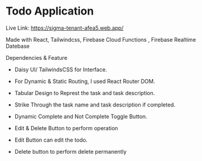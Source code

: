 # Todo Application

Live Link: https://sigma-tenant-afea5.web.app/

Made with React, Tailwindcss, Firebase Cloud Functions , Firebase Realtime Datebase

Dependencies & Feature

- Daisy UI/ TailwindsCSS for Interface.
- For Dynamic & Static Routing, I used React Router DOM.

- Tabular Design to Represt the task and task description.
- Strike Through the task name and task description if completed.
- Dynamic Complete and Not Complete Toggle Button.
- Edit & Delete Button to perform operation
- Edit Button can edit the todo.
- Delete button to perform delete permanently 